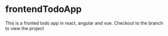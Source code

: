 # frontendTodoApp
This is a fronted todo app in react, angular and vue. Checkout to the branch to view the project
